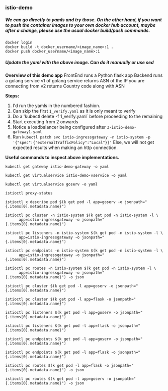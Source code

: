 ### istio-demo

##### We can go directly to yamls and try those. On the other hand, if you want to push the container images to your own docker hub account, maybe after a change, please use the usual docker build/push commands.
```
docker login
docker build -t docker_username/<image_name>:1 .
docker push docker_username/<image_name>:1
```
##### Update the yaml with the above image. Can do it manually or use sed

**Overview of this demo app**
FrontEnd runs a Python flask app
Backend runs a golang service
v1 of golang service returns ASN of the IP you are connecting from
v2 returns Country code along with ASN

**Steps:**
1. I'd run the yamls in the numbered fashion.
2. Can skip the first `1_verify.yaml` as it is only meant to verify
3. Do a 'kubectl delete -f 1_verify.yaml` before proceeding to the remaining
4. Start executing from 2 onwards
5. Notice a loadbalancer being configured after `3-istio-demo-gateway1.yaml` 
6. Run `kubectl patch svc istio-ingressgateway -n istio-system -p '{"spec":{"externalTrafficPolicy":"Local"}}'`
   Else, we will not get expected results when making an http connection.

**Useful commands to inspect above implementations.**

```
kubectl get gateway istio-demo-gateway -o yaml

kubectl get virtualservice istio-demo-vservice -o yaml

kubectl get virtualservice goserv -o yaml
```

```
istioctl proxy-status

istioctl x describe pod $(k get pod -l app=goserv -o jsonpath="{.items[0].metadata.name}")

istioctl pc cluster -n istio-system $(k get pod -n istio-system -l \
      app=istio-ingressgateway -o jsonpath="{.items[0].metadata.name}")

istioctl pc listeners -n istio-system $(k get pod -n istio-system -l \
      app=istio-ingressgateway -o jsonpath="{.items[0].metadata.name}")

istioctl pc endpoints -n istio-system $(k get pod -n istio-system -l \
      app=istio-ingressgateway -o jsonpath="{.items[0].metadata.name}")

istioctl pc routes -n istio-system $(k get pod -n istio-system -l \
      app=istio-ingressgateway -o jsonpath="{.items[0].metadata.name}") -o json

istioctl pc cluster $(k get pod -l app=goserv -o jsonpath="{.items[0].metadata.name}")

istioctl pc cluster $(k get pod -l app=flask -o jsonpath="{.items[0].metadata.name}")

istioctl pc listeners $(k get pod -l app=goserv -o jsonpath="{.items[0].metadata.name}")

istioctl pc listeners $(k get pod -l app=flask -o jsonpath="{.items[0].metadata.name}")

istioctl pc endpoints $(k get pod -l app=goserv -o jsonpath="{.items[0].metadata.name}")

istioctl pc endpoints $(k get pod -l app=flask -o jsonpath="{.items[0].metadata.name}")

istioctl pc routes $(k get pod -l app=flask -o jsonpath="{.items[0].metadata.name}") -o json

istioctl pc routes $(k get pod -l app=goserv -o jsonpath="{.items[0].metadata.name}") -o json
```
